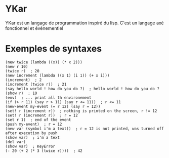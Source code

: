 # YKar

YKar est un langage de programmation inspiré du lisp. C'est un langage axé fonctionnel et événementiel

# Exemples de syntaxes

```
(new twice (lambda ((x)) (* x 2)))
(new r 10)
(twice r)  ; 20
(new increment (lambda ((x 1) (i 1)) (+ x i)))
(increment)  ; 2
(increment (twice r))  ; 21
(say hello world ! how do you do ?)  ; hello world ! how do you do ?
(show r)  ; 10
(env)  ; ... print all th environement
(if (> r 11) (say r > 11) (say r <= 11))  ; r <= 11
(new-event my-event (= r 12) (say r = 12))
(set! r (increment r))  ; nothing is printed on the screen, r != 12
(set! r (increment r))  ; r = 12
(set r 1)  ; end of the event
(push my-event)  ; r = 12
(new var (symbol i'm a text))  ; r = 12 is not printed, was turned off after execution by push
(show var)  ; i'm a text
(del var)
(show var)  ; KeyError
(- 20 (+ 2 (* 3 (twice r))))  ; 42
```

